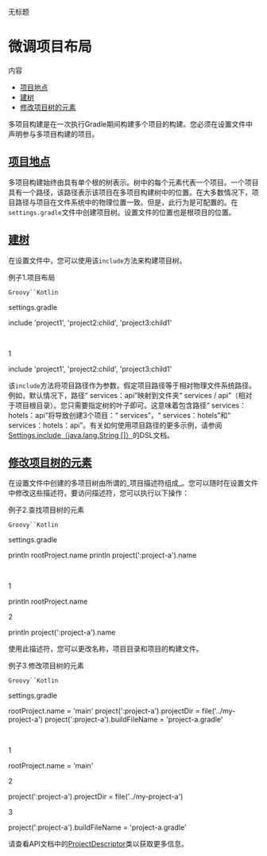 ﻿ 无标题 <style id="wiz_custom_css">html, .wiz-editor-body {font-size: 12pt;}.wiz-editor-body {font-family: Helvetica, 'Hiragino Sans GB', '微软雅黑', 'Microsoft YaHei UI', SimSun, SimHei, arial, sans-serif;line-height: 1.7;margin: 0 auto;position:relative;padding: 20px 16px;}.wiz-editor-body h1,.wiz-editor-body h2,.wiz-editor-body h3,.wiz-editor-body h4,.wiz-editor-body h5,.wiz-editor-body h6 {margin:20px 0 10px;margin:1.25rem 0 0.625rem;padding: 0;font-weight: bold;}.wiz-editor-body h1 {font-size:20pt;font-size:1.67rem;}.wiz-editor-body h2 {font-size:18pt;font-size:1.5rem;}.wiz-editor-body h3 {font-size:15pt;font-size:1.25rem;}.wiz-editor-body h4 {font-size:14pt;font-size:1.17rem;}.wiz-editor-body h5 {font-size:12pt;font-size:1rem;}.wiz-editor-body h6 {font-size:12pt;font-size:1rem;color: #777777;margin: 1rem 0;}.wiz-editor-body div,.wiz-editor-body p,.wiz-editor-body ul,.wiz-editor-body ol,.wiz-editor-body dl,.wiz-editor-body li {margin:8px 0 0;}.wiz-editor-body blockquote,.wiz-editor-body table,.wiz-editor-body pre,.wiz-editor-body code {margin:8px 0;}.wiz-editor-body .CodeMirror pre {margin:0;}.wiz-editor-body a {word-wrap: break-word;text-decoration-skip-ink: none;}.wiz-editor-body ul,.wiz-editor-body ol {padding-left:32px;padding-left:2rem;}.wiz-editor-body ol.wiz-list-level1 > li {list-style-type:decimal;}.wiz-editor-body ol.wiz-list-level2 > li {list-style-type:lower-latin;}.wiz-editor-body ol.wiz-list-level3 > li {list-style-type:lower-roman;}.wiz-editor-body li.wiz-list-align-style {list-style-position: inside; margin-left: -1em;}.wiz-editor-body blockquote {padding: 0 12px;}.wiz-editor-body blockquote > :first-child {margin-top:0;}.wiz-editor-body blockquote > :last-child {margin-bottom:0;}.wiz-editor-body img {border:0;max-width:100%;height:auto !important;margin:2px 0;padding: 2px;vertical-align:bottom;}.wiz-editor-body table {border-collapse:collapse;border:1px solid #a7afbc;}.wiz-editor-body td,.wiz-editor-body th {padding:4px 8px;border-collapse:collapse;border:1px solid #a7afbc;min-height:28px;word-break:break-word;box-sizing: border-box;}.wiz-editor-body td > div:first-child {margin-top:0;}.wiz-editor-body td > div:last-child {margin-bottom:0;}.wiz-editor-body img.wiz-svg-image {box-shadow:1px 1px 4px #E8E8E8;}.wiz-editor-body .wiz-image-container {margin:0;max-width: 100%;display: inline-flex;flex-direction: column;}.wiz-editor-body .wiz-image-container .wiz-image-title {display:inline-block;text-align: center;color: #a7afbc;line-height: 18px;font-size: 12px;min-height: 18px;width: 100%;white-space: normal;}.wiz-hide {display:none !important;}.wiz-editor-body.wiz-editor-outline {padding-right:0; padding-left:0;}.wiz-editor-body.wiz-editor-outline .outline-container {margin:0; padding:0; line-height:1.5;}.wiz-editor-body.wiz-editor-outline .outline-container div {margin:0;}.wiz-editor-body.wiz-editor-outline .node {margin:0; padding: 0;}.wiz-editor-body.wiz-editor-outline .outline-container > .node {margin-right:24px; margin-left:30px;}.wiz-editor-body.wiz-editor-outline .node.collapsed .children {display:none;}.wiz-editor-body.wiz-editor-outline .node .row {position:relative; padding-left:26px;}.wiz-editor-body.wiz-editor-outline .node .operator-container {width:36px;position:absolute; top:4px; left:-18px;}.wiz-editor-body.wiz-editor-outline .node .operator-bar {position:absolute; top:0; left:0; right:0; bottom:0; display:flex; align-items:center; justify-content:center;}.wiz-editor-body.wiz-editor-outline .node .switch {width:18px; height:18px;display:flex;flex-direction: column;align-items: center;overflow: hidden;}.wiz-editor-body.wiz-editor-outline .node .switch i {font-size:20px;position:relative;left:-1px;top:-1px;}.wiz-editor-body.wiz-editor-outline .node .switch.active {cursor:pointer;color:transparent; transition:transform 200ms ease 0s;}.wiz-editor-body.wiz-editor-outline .node.collapsed .switch.active {transform:rotateZ(-90deg);}.wiz-editor-body.wiz-editor-outline .node .row:hover .switch.active {color:#505F79}.wiz-editor-body.wiz-editor-outline .node .dot {display:flex; align-items:center; justify-content:center; border-radius:100%; width:18px; height:18px;}.wiz-editor-body.wiz-editor-outline .node.collapsed .dot {background-color:rgba(80, 95, 121, .15);}.wiz-editor-body.wiz-editor-outline .node .dot-icon {background-color:#505F79; border-radius:100%; width:6px; height:6px;}.wiz-editor-body.wiz-editor-outline .node .child {margin-left:8px; border-left:1px solid #E6E9ED; padding-left:17px;}.wiz-editor-body.wiz-editor-outline .node .content {flex:1;outline:none; padding:4px 0;}.wiz-editor-body.wiz-editor-outline .node div.content {font-size:1rem;}.wiz-editor-body.wiz-editor-outline .node.complete > .row .content {text-decoration:line-through;color:#A7AFBC;}.wiz-editor-body.wiz-editor-outline .node .notes {outline:none; font-size:.8rem; color:#A7AFBC;}.wiz-editor-body.wiz-editor-outline .node .image {outline:none; padding-top:4px; padding-bottom:4px;}.wiz-editor-body.wiz-editor-outline .outline-container h1,.wiz-editor-body.wiz-editor-outline .outline-container h2,.wiz-editor-body.wiz-editor-outline .outline-container h3,.wiz-editor-body.wiz-editor-outline .outline-container h4,.wiz-editor-body.wiz-editor-outline .outline-container h5,.wiz-editor-body.wiz-editor-outline .outline-container h6 {margin:0;}body, .wiz-editor-body { padding-left: 48px; padding-right: 48px;}</style><style id="wiz_code_style">.wiz-editor-body .wiz-code-container{position: relative; padding:8px 0; margin: 5px 0;text-indent:0; text-align:left;}.CodeMirror {font-family: Consolas, "Liberation Mono", Menlo, Courier, monospace; color: black; font-size: 10.5pt; font-size: 0.875rem}.wiz-editor-body .wiz-code-container .CodeMirror div {margin-top: 0; margin-bottom: 0;}.CodeMirror-lines {padding: 4px 0;}.CodeMirror pre.CodeMirror-line,.CodeMirror pre.CodeMirror-line-like {padding: 0 4px;}.CodeMirror pre.CodeMirror-line {min-height: 24px;}.CodeMirror-scrollbar-filler, .CodeMirror-gutter-filler {background-color: white;}.CodeMirror-gutters {border-right: 1px solid #ddd; background-color: #f7f7f7; white-space: nowrap;}.CodeMirror-linenumbers {}.CodeMirror-linenumber {padding: 0 3px 0 5px; min-width: 20px; text-align: right; color: #999; white-space: nowrap;}.CodeMirror-guttermarker {color: black;}.CodeMirror-guttermarker-subtle {color: #999;}.CodeMirror-cursor {border-left: 1px solid black; border-right: none; width: 0;}.CodeMirror div.CodeMirror-secondarycursor {border-left: 1px solid silver;}.cm-fat-cursor .CodeMirror-cursor {width: auto; border: 0 !important; background: #7e7;}.cm-fat-cursor div.CodeMirror-cursors {z-index: 1;}.cm-fat-cursor-mark {background-color: rgba(20, 255, 20, 0.5);-webkit-animation: blink 1.06s steps(1) infinite;-moz-animation: blink 1.06s steps(1) infinite;animation: blink 1.06s steps(1) infinite;}.cm-animate-fat-cursor {width: auto; border: 0; -webkit-animation: blink 1.06s steps(1) infinite; -moz-animation: blink 1.06s steps(1) infinite; animation: blink 1.06s steps(1) infinite; background-color: #7e7;}@-moz-keyframes blink { 0% {} 50% { background-color: transparent; } 100% {}}@-webkit-keyframes blink { 0% {} 50% { background-color: transparent; } 100% {}}@keyframes blink { 0% {} 50% { background-color: transparent; } 100% {}}.CodeMirror-overwrite .CodeMirror-cursor {}.cm-tab { display: inline-block; text-decoration: inherit; }.CodeMirror-rulers {position: absolute; left: 0; right: 0; top: -50px; bottom: -20px; overflow: hidden;}.CodeMirror-ruler {border-left: 1px solid #ccc; top: 0; bottom: 0; position: absolute;}.cm-s-default .cm-header {color: blue;}.cm-s-default .cm-quote {color: #090;}.cm-negative {color: #d44;}.cm-positive {color: #292;}.cm-header, .cm-strong {font-weight: bold;}.cm-em {font-style: italic;}.cm-link {text-decoration: underline;}.cm-strikethrough {text-decoration: line-through;}.cm-s-default .cm-keyword {color: #708;}.cm-s-default .cm-atom {color: #219;}.cm-s-default .cm-number {color: #164;}.cm-s-default .cm-def {color: #00f;}.cm-s-default .cm-variable,.cm-s-default .cm-punctuation,.cm-s-default .cm-property,.cm-s-default .cm-operator {}.cm-s-default .cm-variable-2 {color: #05a;}.cm-s-default .cm-variable-3 {color: #085;}.cm-s-default .cm-comment {color: #a50;}.cm-s-default .cm-string {color: #a11;}.cm-s-default .cm-string-2 {color: #f50;}.cm-s-default .cm-meta {color: #555;}.cm-s-default .cm-qualifier {color: #555;}.cm-s-default .cm-builtin {color: #30a;}.cm-s-default .cm-bracket {color: #997;}.cm-s-default .cm-tag {color: #170;}.cm-s-default .cm-attribute {color: #00c;}.cm-s-default .cm-hr {color: #999;}.cm-s-default .cm-link {color: #00c;}.cm-s-default .cm-error {color: #f00;}.cm-invalidchar {color: #f00;}.CodeMirror-composing { border-bottom: 2px solid; }div.CodeMirror span.CodeMirror-matchingbracket {color: #0b0;}div.CodeMirror span.CodeMirror-nonmatchingbracket {color: #a22;}.CodeMirror-matchingtag { background: rgba(255, 150, 0, .3); }.CodeMirror-activeline-background {background: #e8f2ff;}.CodeMirror {position: relative; background: #f5f5f5;}.CodeMirror-scroll {overflow: hidden !important; margin-bottom: 0; margin-right: -30px; padding: 16px 30px 16px 0; outline: none; position: relative;}.CodeMirror-sizer {position: relative; border-right: 30px solid transparent;}.CodeMirror-vscrollbar, .CodeMirror-hscrollbar, .CodeMirror-scrollbar-filler, .CodeMirror-gutter-filler {position: absolute; z-index: 6; display: none;}.CodeMirror-vscrollbar {right: 0; top: 0; overflow-x: hidden; overflow-y: scroll;}.CodeMirror-hscrollbar {bottom: 0; left: 0 !important; overflow-y: hidden; overflow-x: scroll;pointer-events: auto !important;outline: none;}.CodeMirror-scrollbar-filler {right: 0; bottom: 0;}.CodeMirror-gutter-filler {left: 0; bottom: 0;}.CodeMirror-gutters {position: absolute; left: 0; top: 0; min-height: 100%; z-index: 3;}.CodeMirror-gutter {white-space: normal; height: 100%; display: inline-block; vertical-align: top; margin-bottom: -30px;}.CodeMirror-gutter-wrapper {position: absolute; z-index: 4; background: none !important; border: none !important;}.CodeMirror-gutter-background {position: absolute; top: 0; bottom: 0; z-index: 4;}.CodeMirror-gutter-elt {position: absolute; cursor: default; z-index: 4;}.CodeMirror-gutter-wrapper ::selection { background-color: transparent }.CodeMirror-gutter-wrapper ::-moz-selection { background-color: transparent }.CodeMirror-lines {cursor: text; min-height: 1px;}.CodeMirror pre.CodeMirror-line,.CodeMirror pre.CodeMirror-line-like {-moz-border-radius: 0; -webkit-border-radius: 0; border-radius: 0; border-width: 0; background: transparent; font-family: inherit; font-size: inherit; margin: 0; white-space: pre; word-wrap: normal; line-height: inherit; color: inherit; z-index: 2; position: relative; overflow: visible; -webkit-tap-highlight-color: transparent; -webkit-font-variant-ligatures: contextual; font-variant-ligatures: contextual;}.CodeMirror-wrap pre.CodeMirror-line,.CodeMirror-wrap pre.CodeMirror-line-like {word-wrap: break-word; white-space: pre-wrap; word-break: normal;}.CodeMirror-linebackground {position: absolute; left: 0; right: 0; top: 0; bottom: 0; z-index: 0;}.CodeMirror-linewidget {position: relative; z-index: 2; padding: 0.1px;}.CodeMirror-widget {}.CodeMirror-rtl pre { direction: rtl; }.CodeMirror-code {outline: none;}.CodeMirror-scroll,.CodeMirror-sizer,.CodeMirror-gutter,.CodeMirror-gutters,.CodeMirror-linenumber {-moz-box-sizing: content-box; box-sizing: content-box;}.CodeMirror-measure {position: absolute; width: 100%; height: 0; overflow: hidden; visibility: hidden;}.CodeMirror-cursor {position: absolute; pointer-events: none;}.CodeMirror-measure pre { position: static; }div.CodeMirror-cursors {visibility: hidden; position: relative; z-index: 3;}div.CodeMirror-dragcursors {visibility: visible;}.CodeMirror-focused div.CodeMirror-cursors {visibility: visible;}.CodeMirror-selected { background: #d9d9d9; }.CodeMirror-focused .CodeMirror-selected { background: #d7d4f0; }.CodeMirror-crosshair { cursor: crosshair; }.CodeMirror-line::selection, .CodeMirror-line > span::selection, .CodeMirror-line > span > span::selection { background: #d7d4f0; }.CodeMirror-line::-moz-selection, .CodeMirror-line > span::-moz-selection, .CodeMirror-line > span > span::-moz-selection { background: #d7d4f0; }.cm-searching {background: #ffa; background: rgba(255, 255, 0, .4);}.cm-force-border { padding-right: .1px; }@media print { .CodeMirror div.CodeMirror-cursors {visibility: hidden;}}.cm-tab-wrap-hack:after { content: ""; }span.CodeMirror-selectedtext { background: none; }.CodeMirror-activeline-background, .CodeMirror-selected {transition: visibility 0ms 100ms;}.CodeMirror-blur .CodeMirror-activeline-background, .CodeMirror-blur .CodeMirror-selected {visibility:hidden;}.CodeMirror-blur .CodeMirror-matchingbracket {color:inherit !important;outline:none !important;text-decoration:none !important;}.CodeMirror-sizer {min-height:auto !important;}</style>

# 微调项目布局

内容

* [项目地点](#sub:project_locations)
* [建树](#sub:building_the_tree)
* [修改项目树的元素](#sub:modifying_element_of_the_project_tree)

多项目构建是在一次执行Gradle期间构建多个项目的构建。您必须在设置文件中声明参与多项目构建的项目。

## [](#sub:project_locations)[项目地点](#sub:project_locations)

多项目构建始终由具有单个根的树表示。树中的每个元素代表一个项目。一个项目具有一个路径，该路径表示该项目在多项目构建树中的位置。在大多数情况下，项目路径与项目在文件系统中的物理位置一致。但是，此行为是可配置的。在`settings.gradle`文件中创建项目树。设置文件的位置也是根项目的位置。

## [](#sub:building_the_tree)[建树](#sub:building_the_tree)

在设置文件中，您可以使用该`include`方法来构建项目树。

例子1.项目布局

`Groovy``Kotlin`

settings.gradle

include 'project1', 'project2:child', 'project3:child1'

 

1

include 'project1', 'project2:child', 'project3:child1'

该`include`方法将项目路径作为参数。假定项目路径等于相对物理文件系统路径。例如，默认情况下，路径“ services：api”映射到文件夹“ services / api”（相对于项目根目录）。您只需要指定树的叶子即可。这意味着包含路径“ services：hotels：api”将导致创建3个项目：“ services”，“ services：hotels”和“ services：hotels：api”。有关如何使用项目路径的更多示例，请参阅[Settings.include（java.lang.String \[\]）]()的DSL文档。

## [](#sub:modifying_element_of_the_project_tree)[修改项目树的元素](#sub:modifying_element_of_the_project_tree)

在设置文件中创建的多项目树由所谓的_项目描述符组成_。您可以随时在设置文件中修改这些描述符。要访问描述符，您可以执行以下操作：

例子2.查找项目树的元素

`Groovy``Kotlin`

settings.gradle

println rootProject.name println project\(':project-a'\).name

 

1

println rootProject.name

2

println project\(':project-a'\).name

使用此描述符，您可以更改名称，项目目录和项目的构建文件。

例子3.修改项目树的元素

`Groovy``Kotlin`

settings.gradle

rootProject.name = 'main' project\(':project-a'\).projectDir = file\('../my-project-a'\) project\(':project-a'\).buildFileName = 'project-a.gradle'

 

1

rootProject.name \= 'main'

2

project\(':project-a'\).projectDir \= file\('../my-project-a'\)

3

project\(':project-a'\).buildFileName \= 'project-a.gradle'

请查看API文档中的[ProjectDescriptor]()类以获取更多信息。